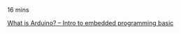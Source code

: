 16 mins 

[What is Arduino? – Intro to embedded programming basic](https://www.youtube.com/watch?v=nL34zDTPkcs)
